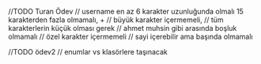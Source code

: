 
//TODO Turan Ödev
// username en az 6 karakter uzunluğunda olmalı 15 karakterden fazla olmamalı,  +
// büyük karakter içermemeli,
// tüm karakterlerin küçük olması gerek
// ahmet muhsin gibi arasında boşluk olmamalı
// özel karakter içermemeli
// sayi içerebilir ama başında olmamalı

//TODO ödev2
// enumlar vs klasörlere taşınacak
